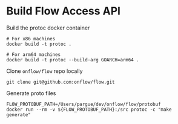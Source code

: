 # Build Flow Access API

Build the protoc docker container
```
# For x86 machines
docker build -t protoc .

# For arm64 machines
docker build -t protoc --build-arg GOARCH=arm64 .
```

Clone `onflow/flow` repo locally
```
git clone git@github.com:onflow/flow.git
```

Generate proto files
```
FLOW_PROTOBUF_PATH=/Users/pargue/dev/onflow/flow/protobuf
docker run --rm -v ${FLOW_PROTOBUF_PATH}:/src protoc -c "make generate"
```
